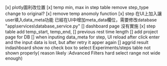 [x] plotly圖利改位置
[x] temp min, max in step table remove
step_type change to original?
[x] remove temp anomoly function
[x] step 在UI上加入讓user填入data_meta功能
    已經在UI中增加meta_data欄位，需要修改database "app\services\database_service.py"
[] dashboard page 沒有實施
[x] step table add temp_start, temp_end, 
[] previous rest time length
[] add project page for DB
[] when inputing data_meta for step, UI reload after click enter and the input data is lost, but after retry it apper again
[] aggrid result indashboard show no check box to select 
    Experiments/steps table not shown properly( reason likely :Advanced Filters hard select range not wide enough)